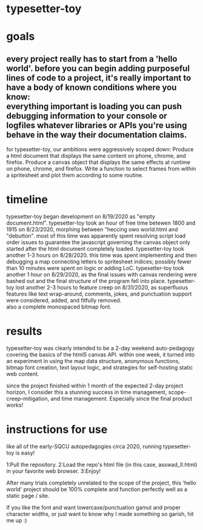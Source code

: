 # typesetter-toy
# goals
every project really has to start from a 'hello world'.
before you can begin adding purposeful lines of code to a project, it's really important to have 
a body of known conditions where you know:  
everything important is loading
you can push debugging information to your console or logfiles
whatever libraries or APIs you're using behave in the way their documentation claims.
---
for typesetter-toy, our ambitions were aggressively scoped down:
Produce a html document that displays the same content on phone, chrome, and firefox.
Produce a canvas object that displays the same effects at runtime on phone, chrome, and firefox.
Write a function to select frames from within a spritesheet and plot them according to some routine.
# timeline
typesetter-toy began development on 8/19/2020 as "empty document.html".
typesetter-toy took an hour of free time betewen 1800 and 1915 on 8/23/2020, 
morphing between "heccing owo world.html and "debutton".
    most of this time was apparently spent resolving script load order issues to guarantee the javascript
	governing the canvas object only started after the html document completely loaded.
typesetter-toy took another 1-3 hours on 8/28/2020.
    this time was spent implementing and then debugging a map connecting letters to spritesheet indices;
	possibly fewer than 10 minutes were spent on logic or adding LoC.
typesetter-toy took another 1 hour on 8/29/2020, 
    as the final issues with canvas rendering were bashed out
    and the final structure of the program fell into place.
typesetter-toy lost another 2-3 hours to feature creep on 8/31/2020, 
    as superfluous features like text wrap-around, comments, jokes, 
	and punctuation support were considered, added, and fitfully removed.  
    also a complete monospaced bitmap font.
# results
typesetter-toy was clearly intended to be a 2-day weekend auto-pedagogy covering the basics of the html5 canvas API.
within one week, it turned into an experiment in using the map data structure, anonymous functions, 
bitmap font creation, text layout logic, and strategies for self-hosting static web content.

since the project finished within 1 month of the expected 2-day project horizon, I consider this a stunning success
in time management, scope-creep-mitigation, and time management.  Especially since the final product works!
# instructions for use
like all of the early-SQCU autopedagogies circa 2020, running typesetter-toy is easy!

1:Pull the repository.
2:Load the repo's html file (in this case, asswad_II.html) in your favorite web browser.
3:Enjoy!

After many trials completely unrelated to the scope of the project,
this 'hello world' project should be 100% complete and function perfectly well as a static page / site.

If you like the font and want lowercase/punctuation gamut and proper character widths, 
or just want to know why I made something so garish, hit me up :)

